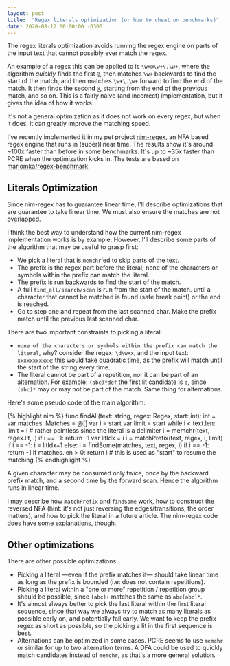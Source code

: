 ```yaml
---
layout: post
title:  "Regex literals optimization (or how to cheat on benchmarks)"
date: 2020-08-12 00:00:00 -0300
---
```


The regex literals optimization avoids running the regex engine on parts of the input text that cannot possibly ever match the regex.

An example of a regex this can be applied to is `\w+@\w+\.\w+`, where the algorithm *quickly* finds the first `@`, then matches `\w+` backwards to find the start of the match, and then matches `\w+\.\w+` forward to find the end of the match. It then finds the second `@`, starting from the end of the previous match, and so on. This is a fairly naive (and incorrect) implementation, but it gives the idea of how it works.

It's not a general optimization as it does not work on every regex, but when it does, it can greatly improve the matching speed.

I've recently implemented it in my pet project [nim-regex](https://github.com/nitely/nim-regex/pull/68), an NFA based regex engine that runs in (super)linear time. The results show it's around ~100x faster than before in some benchmarks. It's up to ~35x faster than PCRE when the optimization kicks in. The tests are based on [mariomka/regex-benchmark](https://github.com/mariomka/regex-benchmark).

## Literals Optimization

Since nim-regex has to guarantee linear time, I'll describe optimizations that are guarantee to take linear time. We must also ensure the matches are not overlapped.

I think the best way to understand how the current nim-regex implementation works is by example. However, I'll describe some parts of the algorithm that may be useful to grasp first:

  * We pick a literal that is `memchr`'ed to skip parts of the text.
  * The prefix is the regex part before the literal; none of the
    characters or symbols within the prefix can match the literal.
  * The prefix is run backwards to find the start of the match.
  * A full `find_all/search/scan` is run from the start of the match.
    until a character that cannot be matched is found (safe break point)
    or the end is reached.
  * Go to step one and repeat from the last scanned char. Make the prefix
    match until the previous last scanned char.

There are two important constraints to picking a literal:

  * `none of the characters or symbols within the prefix can match the literal`, why? consider the regex: `\d\w+x`, and the input text: `xxxxxxxxxxx`; this would take quadratic time, as the prefix will match until the start of the string every time.
  * The literal cannot be part of a repetition, nor it can be part of an alternation. For example: `(abc)*def` the first lit candidate is `d`, since `(abc)*` may or may not be part of the match. Same thing for alternations.

Here's some pseudo code of the main algorithm:

{% highlight nim %}
func findAll(text: string, regex: Regex, start: int): int =
  var matches: Matches = @[]
  var i = start
  var limit = start
  while i < text.len:
    limit = i  # rather pointless since the literal is a delimiter
    i = memchr(text, regex.lit, i)
    if i == -1:
      return -1
    var litIdx = i
    i = matchPrefix(text, regex, i, limit)
    if i == -1:
      i = litIdx+1
    else:
      i = findSome(matches, text, regex, i)
      if i == -1:
        return -1
      if matches.len > 0:
        return i  # this is used as "start" to resume the matching
{% endhighlight %}

A given character may be consumed only twice, once by the backward prefix match, and a second time by the forward scan. Hence the algorithm runs in linear time.

I may describe how `matchPrefix` and `findSome` work, how to construct the reversed NFA (hint: it's not just reversing the edges/transitions, the order matters), and how to pick the literal in a future article. The nim-regex code does have some explanations, though.

## Other optimizations

There are other possible optimizations:

  * Picking a literal —even if the prefix matches it— should take linear time as long as the prefix is bounded (i.e: does not contain repetitions).
  * Picking a literal within a "one or more" repetition / repetition group should be possible, since `(abc)+` matches the same as `abc(abc)*`.
  * It's almost always better to pick the last literal within the first literal sequence, since that way we always try to match as many literals as possible early on, and potentially fail early. We want to keep the prefix regex as short as possible, so the picking a lit in the first sequence is best.
  * Alternations can be optimized in some cases. PCRE seems to use `memchr` or similar for up to two alternation terms. A DFA could be used to quickly match candidates instead of `memchr`, as that's a more general solution.
